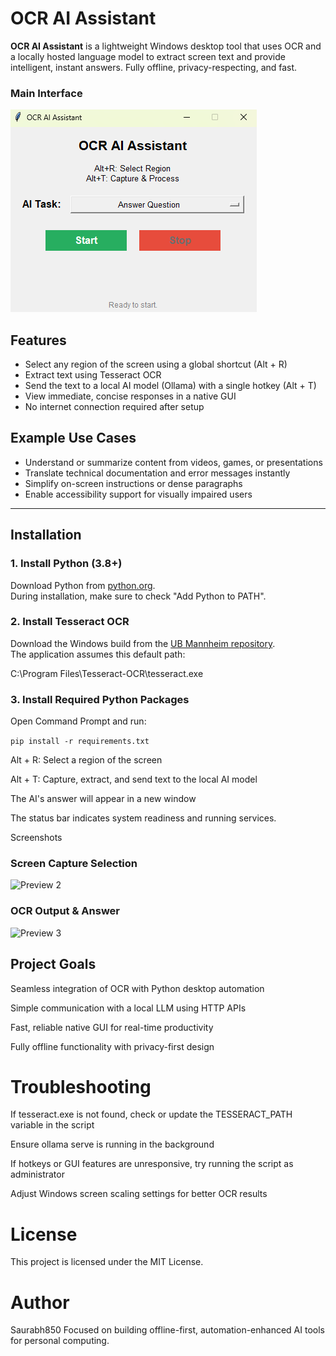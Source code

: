 # OCR AI Assistant

**OCR AI Assistant** is a lightweight Windows desktop tool that uses OCR and a locally hosted language model to extract screen text and provide intelligent, instant answers. Fully offline, privacy-respecting, and fast.

### Main Interface

![Preview](assets/preview1.png)

## Features

- Select any region of the screen using a global shortcut (Alt + R)
- Extract text using Tesseract OCR
- Send the text to a local AI model (Ollama) with a single hotkey (Alt + T)
- View immediate, concise responses in a native GUI
- No internet connection required after setup

## Example Use Cases

- Understand or summarize content from videos, games, or presentations
- Translate technical documentation and error messages instantly
- Simplify on-screen instructions or dense paragraphs
- Enable accessibility support for visually impaired users

---

## Installation

### 1. Install Python (3.8+)

Download Python from [python.org](https://www.python.org/).  
During installation, make sure to check "Add Python to PATH".

### 2. Install Tesseract OCR

Download the Windows build from the [UB Mannheim repository](https://github.com/UB-Mannheim/tesseract/wiki).  
The application assumes this default path:

C:\Program Files\Tesseract-OCR\tesseract.exe

### 3. Install Required Python Packages

Open Command Prompt and run:

```pip install -r requirements.txt```


Alt + R: Select a region of the screen

Alt + T: Capture, extract, and send text to the local AI model

The AI's answer will appear in a new window

The status bar indicates system readiness and running services.

Screenshots

### Screen Capture Selection
![Preview 2](assets/preview2.png)

### OCR Output & Answer
![Preview 3](assets/preview3.png)

## Project Goals

Seamless integration of OCR with Python desktop automation

Simple communication with a local LLM using HTTP APIs

Fast, reliable native GUI for real-time productivity

Fully offline functionality with privacy-first design

# Troubleshooting

If tesseract.exe is not found, check or update the TESSERACT_PATH variable in the script

Ensure ollama serve is running in the background

If hotkeys or GUI features are unresponsive, try running the script as administrator

Adjust Windows screen scaling settings for better OCR results 

# License

This project is licensed under the MIT License.

# Author

Saurabh850
Focused on building offline-first, automation-enhanced AI tools for personal computing.